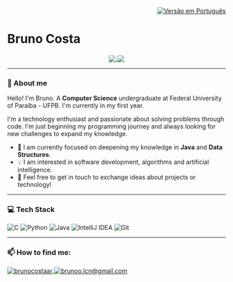 <div align="right">
  <a href="README.md">
    <img src="https://img.shields.io/badge/language-Português-green.svg" alt="Versão em Português">
  </a>
</div>

# Bruno Costa
<p align="center">
  <a href="https://github.com/anuraghazra/github-readme-stats">
    <img align="center" src="https://github-readme-stats.vercel.app/api?username=brunocostaar&show_icons=true&theme=dracula&hide_border=true&include_all_commits=true" />
  </a>
  <a href="https://github.com/anuraghazra/convoychat">
    <img align="center" src="https://github-readme-stats.vercel.app/api/top-langs/?username=brunocostaar&layout=compact&theme=dracula&hide_border=true" />
  </a>
</p>

---

### 👋 About me

Hello! I'm Bruno. A **Computer Science** undergraduate at Federal University of Paraíba - UFPB. I'm currently in my first year.

I'm a technology enthusiast and passionate about solving problems through code. I'm just beginning my programming journey and always looking for new challenges to expand my knowledge.

-   🌱 I am currently focused on deepening my knowledge in **Java** and **Data Structures**.
-   💡 I am interested in software development, algorithms and artificial intelligence.
-   💬 Feel free to get in touch to exchange ideas about projects or technology!

---

### 💻 Tech Stack

![C](https://img.shields.io/badge/C-A8B9CC?style=for-the-badge&logo=c&logoColor=white)
![Python](https://img.shields.io/badge/python-3670A0?style=for-the-badge&logo=python&logoColor=ffdd54)
![Java](https://img.shields.io/badge/java-%23ED8B00.svg?style=for-the-badge&logo=openjdk&logoColor=white)
![IntelliJ IDEA](https://img.shields.io/badge/IntelliJIDEA-000000.svg?style=for-the-badge&logo=intellij-idea&logoColor=white)
![Git](https://img.shields.io/badge/git-%23F05033.svg?style=for-the-badge&logo=git&logoColor=white)

---

### 📫 How to find me:

<p align="left">
  <a href="https://www.linkedin.com/in/brunocostaar/" target="_blank">
    <img align="center" src="https://img.shields.io/badge/linkedin-%230077B5.svg?style=for-the-badge&logo=linkedin&logoColor=white" alt="brunocostaar"/>
  </a>
  <a href="mailto:brunoo.lcn@gmail.com" target="_blank">
    <img align="center" src="https://img.shields.io/badge/Gmail-D14836?style=for-the-badge&logo=gmail&logoColor=white" alt="brunoo.lcn@gmail.com"/>
  </a>
</p>

